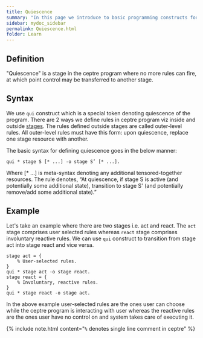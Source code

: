```yaml
---
title: Quiescence
summary: "In this page we introduce to basic programming constructs for ceptre language - Quiescence"
sidebar: mydoc_sidebar
permalink: Quiescence.html
folder: Learn
---
```


## Definition

"Quiescence" is a stage in the ceptre program where no more rules can fire, at which point control may be transferred to another stage.

## Syntax

We use `qui` construct which is a special token denoting quiescence of the program. There are 2 ways we define rules in ceptre program viz inside and outside [stages](/Stages_Interactivity.html). The rules defined outside stages are called outer-level rules. All outer-level rules must have this form: upon quiescence, replace one stage resource with another.

The basic syntax for defining quiescence goes in the below manner:
```
qui * stage S [* ...] -o stage S’ [* ...].
```

Where [* ...] is meta-syntax denoting any additional tensored-together resources. The rule denotes, “At quiescence, if stage S is active (and potentially some additional state), transition to stage S' (and potentially remove/add some additional state).”

## Example

Let's take an example where there are two stages i.e. act and react. The `act` stage comprises user selected rules whereas `react` stage comprises involuntary reactive rules. We can use `qui` construct to transition from stage act into stage react and vice versa.

```
stage act = {
    % User-selected rules.
}
qui * stage act -o stage react.
stage react = {
    % Involuntary, reactive rules.
}
qui * stage react -o stage act.
```

In the above example user-selected rules are the ones user can choose while the ceptre program is interacting with user whereas the reactive rules are the ones user have no control on and system takes care of executing it.

{% include note.html content="`%` denotes single line comment in ceptre" %}